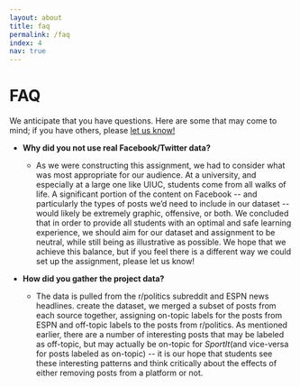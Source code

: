 ```yaml
---
layout: about
title: faq
permalink: /faq
index: 4
nav: true
---
```


# FAQ

We anticipate that you have questions. Here are some that may come to mind; if
you have others, please [let us know!](https://dylanirlbeck.github.io/ethical-moderation/contact/)

- **Why did you not use real Facebook/Twitter data?**
  - As we were constructing this assignment, we had to consider what was most appropriate for our audience. At a
    university, and especially at a large one like UIUC, students come from all walks of life. A significant portion
    of the content on Facebook -- and particularly the types of posts we’d need to include in our dataset -- would likely
    be extremely graphic, offensive, or both. We concluded that in order to provide all students with an optimal and safe
    learning experience, we should aim for our dataset and assignment to be neutral, while still being as illustrative as
    possible. We hope that we achieve this balance, but if you feel there is a different way we could set up the assignment,
    please let us know!

- **How did you gather the project data?**
  - The data is pulled from the r/politics subreddit and ESPN news headlines.
    create the dataset, we merged a subset of posts from each  source
    together, assigning on-topic labels for the posts from ESPN and
    off-topic labels to the posts from r/politics. As mentioned earlier, there
    are a number of interesting posts that may be labeled as off-topic, but may
    actually be on-topic for _SportIt_(and vice-versa for posts labeled as
    on-topic) -- it is our hope that students see
    these interesting patterns and think critically about the effects of
    either removing posts from a platform or not.
